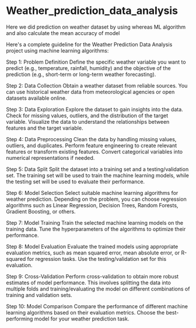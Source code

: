 # Weather_prediction_data_analysis
Here we did prediction on weather dataset by using whereas ML algorithm and also calculate the mean accuracy of model

Here's a complete guideline for the Weather Prediction Data Analysis project using machine learning algorithms:

Step 1: Problem Definition
Define the specific weather variable you want to predict (e.g., temperature, rainfall, humidity) and the objective of the prediction (e.g., short-term or long-term weather forecasting).

Step 2: Data Collection
Obtain a weather dataset from reliable sources. You can use historical weather data from meteorological agencies or open datasets available online.

Step 3: Data Exploration
Explore the dataset to gain insights into the data. Check for missing values, outliers, and the distribution of the target variable. Visualize the data to understand the relationships between features and the target variable.

Step 4: Data Preprocessing
Clean the data by handling missing values, outliers, and duplicates. Perform feature engineering to create relevant features or transform existing features. Convert categorical variables into numerical representations if needed.

Step 5: Data Split
Split the dataset into a training set and a testing/validation set. The training set will be used to train the machine learning models, while the testing set will be used to evaluate their performance.

Step 6: Model Selection
Select suitable machine learning algorithms for weather prediction. Depending on the problem, you can choose regression algorithms such as Linear Regression, Decision Trees, Random Forests, Gradient Boosting, or others.

Step 7: Model Training
Train the selected machine learning models on the training data. Tune the hyperparameters of the algorithms to optimize their performance.

Step 8: Model Evaluation
Evaluate the trained models using appropriate evaluation metrics, such as mean squared error, mean absolute error, or R-squared for regression tasks. Use the testing/validation set for this evaluation.

Step 9: Cross-Validation
Perform cross-validation to obtain more robust estimates of model performance. This involves splitting the data into multiple folds and training/evaluating the model on different combinations of training and validation sets.

Step 10: Model Comparison
Compare the performance of different machine learning algorithms based on their evaluation metrics. Choose the best-performing model for your weather prediction task.






